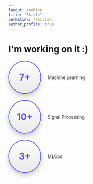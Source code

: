 ```yaml
---
layout: archive
title: "Skills"
permalink: /skills/
author_profile: true
---
```


# I'm working on it :)

<style>
.container {
  display: flex;
  align-items: center;
  margin-bottom: 20px;
}

.circle {
  margin-right: 20px; /* Add space between the circle and the text */
  border-radius: 50%;
  width: 100px;
  height: 100px;
  display: flex;
  align-items: center;
  justify-content: center;
  font-size: 2em;
  color: #5555ff;
  font-weight: bold;
  box-shadow: 0 4px 8px rgba(0,0,0,0.1);
  background-color: white;
  border: 2px solid #5555ff;
}

p {
  color: #333;
  font-size: 1em;
  margin: 0;
}

/* Add some beauty to the circles */
.circle {
  background: linear-gradient(to bottom, #ffffff 0%, #e9e9e9 100%);
  box-shadow: 0 8px 15px rgba(0,0,0,0.2);
  transition: transform 0.2s;
}

.circle:hover {
  transform: translateY(-5px);
  box-shadow: 0 10px 20px rgba(0,0,0,0.3);
}

</style>

<div class="container">
  <div class="circle">7+</div>
  <p>Machine Learning</p>
</div>

<div class="container">
  <div class="circle">10+</div>
  <p>Signal Processing</p>
</div>

<div class="container">
  <div class="circle">3+</div>
  <p>MLOps</p>
</div>
